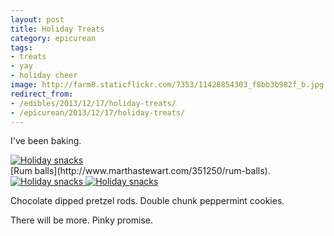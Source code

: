 ```yaml
---
layout: post
title: Holiday Treats
category: epicurean
tags:
- treats
- yay
- holiday cheer
image: http://farm8.staticflickr.com/7353/11428854303_f8bb3b982f_b.jpg
redirect_from:
- /edibles/2013/12/17/holiday-treats/
- /epicurean/2013/12/17/holiday-treats/
---
```



I've been baking.

<div class="photos">
<a href="http://www.flickr.com/photos/katydecorah/11428851943/" title="Holiday snacks by katydecorah, on Flickr">
<img src="http://farm6.staticflickr.com/5479/11428851943_244cd7e0a4_b.jpg" class="pop-out" alt="Holiday snacks"></a>
</div>
[Rum balls](http://www.marthastewart.com/351250/rum-balls).

<div class="photos">
<a href="http://www.flickr.com/photos/katydecorah/11428694835/" title="Holiday snacks by katydecorah, on Flickr">
<img src="http://farm6.staticflickr.com/5529/11428694835_2ed5d0a565_b.jpg" class="img-wide" alt="Holiday snacks"></a><a href="http://www.flickr.com/photos/katydecorah/11428711694/" title="Holiday snacks by katydecorah, on Flickr">
<img src="http://farm4.staticflickr.com/3799/11428711694_492922d398_b.jpg" class="img-tall" alt="Holiday snacks"></a>
</div>

Chocolate dipped pretzel rods. Double chunk peppermint cookies.

There will be more. Pinky promise.